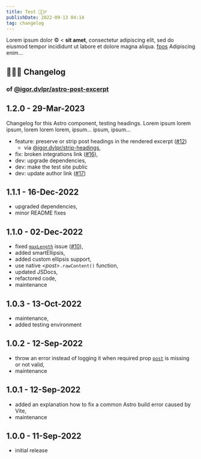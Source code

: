 ```yaml
---
title: Test 🙅🏻‍♂️
publishDate: 2022-09-13 04:14
tag: changelog
---
```


Lorem ipsum dolor &copy; &lt; **sit amet**, consectetur adipiscing elit, sed do eiusmod tempor incididunt ut labore et dolore magna aliqua. [fpos](www.google.com) Adipiscing enim…

## 🤹🏼‍♂️ Changelog

### of [@igor.dvlpr/astro-post-excerpt](https://www.npmjs.com/package/@igor.dvlpr/astro-post-excerpt)

## 1.2.0 - 29-Mar-2023

Changelog for this Astro component, testing headings.
Lorem ipsum lorem ipsum, lorem lorem lorem, ipsum… ipsum, ipsum...

- feature: preserve or strip post headings in the rendered excerpt ([#12](https://github.com/igorskyflyer/npm-astro-post-excerpt/issues/12))
  - via [@igor.dvlpr/strip-headings](https://www.npmjs.com/package/@igor.dvlpr/strip-headings),
- fix: broken integrations link ([#16](https://github.com/igorskyflyer/npm-astro-post-excerpt/issues/16)),
- dev: upgrade dependencies,
- dev: make the test site public
- dev: update author link ([#17](https://github.com/igorskyflyer/npm-astro-post-excerpt/issues/17))

## 1.1.1 - 16-Dec-2022

- upgraded dependencies,
- minor README fixes

## 1.1.0 - 02-Dec-2022

- fixed [`maxLength`](https://github.com/igorskyflyer/npm-astro-post-excerpt#maxlength) issue ([#10](https://github.com/igorskyflyer/npm-astro-post-excerpt/issues/10)),
- added smartEllipsis,
- added custom ellipsis support,
- use native _\<post\>_`.rawContent()` function,
- updated JSDocs,
- refactored code,
- maintenance

## 1.0.3 - 13-Oct-2022

- maintenance,
- added testing environment

## 1.0.2 - 12-Sep-2022

- throw an error instead of logging it when required prop [`post`](https://github.com/igorskyflyer/npm-astro-post-excerpt#post) is missing or not valid,
- maintenance

## 1.0.1 - 12-Sep-2022

- added an explanation how to fix a common Astro build error caused by Vite,
- maintenance

## 1.0.0 - 11-Sep-2022

- initial release
